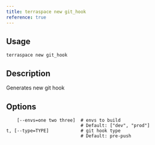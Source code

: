 ```yaml
---
title: terraspace new git_hook
reference: true
---
```


## Usage

    terraspace new git_hook

## Description

Generates new git hook


## Options

```
    [--envs=one two three]  # envs to build
                            # Default: ["dev", "prod"]
t, [--type=TYPE]            # git hook type
                            # Default: pre-push
```

